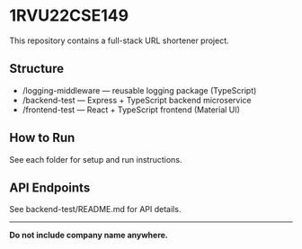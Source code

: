 # 1RVU22CSE149

This repository contains a full-stack URL shortener project.

## Structure

- /logging-middleware — reusable logging package (TypeScript)
- /backend-test — Express + TypeScript backend microservice
- /frontend-test — React + TypeScript frontend (Material UI)

## How to Run

See each folder for setup and run instructions.

## API Endpoints

See backend-test/README.md for API details.

---

**Do not include company name anywhere.**
